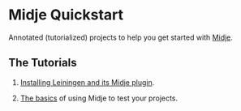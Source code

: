Midje Quickstart
================

Annotated (tutorialized) projects to help you get started
with [Midje](https://github.com/marick/Midje).

The Tutorials
----------

1.  [Installing Leiningen and its Midje plugin](https://github.com/marick/Midje-quickstart/wiki/Getting-Started).

1.  [The
     basics](https://github.com/marick/Midje-quickstart/wiki/Checkers)
     of using Midje to test your projects. 
